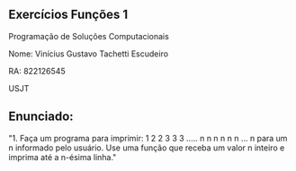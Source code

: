## Exercícios Funções 1


Programação de Soluções Computacionais


Nome: Vinícius Gustavo Tachetti Escudeiro


RA: 822126545


USJT

## Enunciado:


"1. Faça um programa para imprimir:
    1
    2   2
    3   3   3
    .....
    n   n   n   n   n   n  ... n
para um n informado pelo usuário. Use uma função que receba um valor n inteiro e imprima até a n-ésima linha."